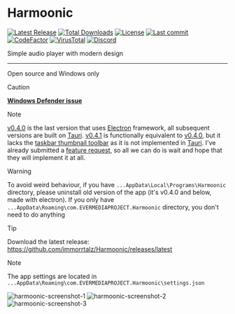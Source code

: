 # Harmoonic

[![Latest Release](https://img.shields.io/github/v/release/immorrtalz/Harmoonic?label=latest%20release&color=limegreen)](https://github.com/immorrtalz/Harmoonic/releases/latest)
[![Total Downloads](https://img.shields.io/github/downloads/immorrtalz/Harmoonic/total?label=total%20downloads&color=blue)](https://github.com/immorrtalz/Harmoonic/releases)
[![License](https://img.shields.io/badge/license-GPL%20v3-yellow?color=goldenrod)](https://github.com/immorrtalz/Harmoonic/blob/main/LICENSE)
[![Last commit](https://img.shields.io/github/last-commit/immorrtalz/Harmoonic?color=orange)]()
[![CodeFactor](https://www.codefactor.io/repository/github/immorrtalz/harmoonic/badge)](https://www.codefactor.io/repository/github/immorrtalz/harmoonic)
[![VirusTotal](https://img.shields.io/badge/virustotal-secure-limegreen)](https://www.virustotal.com/gui/file/b49cf4c96f33773db30b3159778c5a32dbbfa01159b38481ac1b8f90b006eede/detection)
[![Discord](https://img.shields.io/discord/600372807062519848?label=developer's%20discord&color=slateblue)](https://discord.gg/GbzYVdF)

Simple audio player with modern design

---

Open source and Windows only

> [!CAUTION]
> **[Windows Defender issue](https://github.com/immorrtalz/Harmoonic/issues/9)**

> [!NOTE]
> [v0.4.0](https://github.com/immorrtalz/Harmoonic/releases/tag/0.4.0) is the last version that uses [Electron](https://github.com/electron) framework, all subsequent versions are built on [Tauri](https://github.com/tauri-apps/tauri).
> [v0.4.1](https://github.com/immorrtalz/Harmoonic/releases/tag/0.4.1) is functionally equivalent to [v0.4.0](https://github.com/immorrtalz/Harmoonic/releases/tag/0.4.0), but it lacks the [taskbar thumbnail toolbar](https://learn.microsoft.com/en-us/windows/win32/shell/taskbar-extensions#thumbnail-toolbars) as it is not implemented in [Tauri](https://github.com/tauri-apps/tauri).
> I've already submitted a [feature request](https://github.com/tauri-apps/tauri/issues/10141), so all we can do is wait and hope that they will implement it at all.

> [!WARNING]
> To avoid weird behaviour, if you have `...AppData\Local\Programs\Harmoonic` directory, please uninstall old version of the app (it's v0.4.0 and below, made with electron). If you only have `...AppData\Roaming\com.EVERMEDIAPROJECT.Harmoonic` directory, you don't need to do anything

> [!TIP]
> Download the latest release: https://github.com/immorrtalz/Harmoonic/releases/latest

> [!NOTE]
> The app settings are located in `...AppData\Roaming\com.EVERMEDIAPROJECT.Harmoonic\settings.json`

![harmoonic-screenshot-1](https://github.com/immorrtalz/Harmoonic/assets/61843974/b824b7c9-ffbc-4a99-bd7f-d776113897d6)
![harmoonic-screenshot-2](https://github.com/immorrtalz/Harmoonic/assets/61843974/007ccb9e-d98c-424b-ba89-56cc0d4ea08e)
![harmoonic-screenshot-3](https://github.com/immorrtalz/Harmoonic/assets/61843974/27210765-bc8e-4343-91fa-c9ac5ac5096d)
